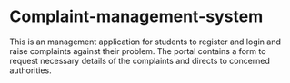 # Complaint-management-system
This is an management application for students to register and login and raise complaints against their problem. The portal contains a form to request necessary details of the complaints and  directs to concerned authorities.
